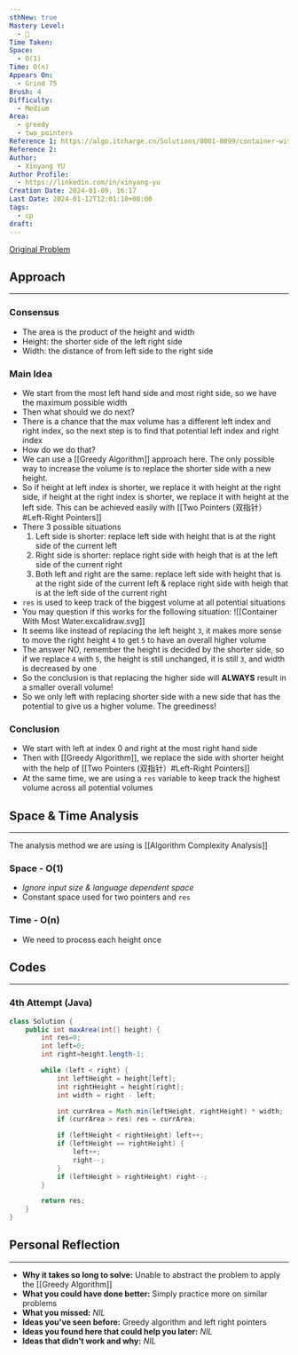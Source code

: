 ```yaml
---
sthNew: true
Mastery Level:
  - 📕
Time Taken: 
Space:
  - O(1)
Time: O(n)
Appears On:
  - Grind 75
Brush: 4
Difficulty:
  - Medium
Area:
  - greedy
  - two_pointers
Reference 1: https://algo.itcharge.cn/Solutions/0001-0099/container-with-most-water/#%E9%A2%98%E7%9B%AE%E5%A4%A7%E6%84%8F
Reference 2: 
Author:
  - Xinyang YU
Author Profile:
  - https://linkedin.com/in/xinyang-yu
Creation Date: 2024-01-09, 16:17
Last Date: 2024-01-12T12:01:10+08:00
tags:
  - cp
draft: 
---
```

[Original Problem](https://leetcode.com/problems/container-with-most-water/description/)
## Approach
---
### Consensus
- The area is the product of the height and width
- Height: the shorter side of the left right side
- Width: the distance of from left side to the right side

### Main Idea
- We start from the most left hand side and most right side, so we have the maximum possible width 
- Then what should we do next?
- There is a chance that the max volume has a different left index and right index, so the next step is to find that potential left index and right index
- How do we do that?
- We can use a [[Greedy Algorithm]] approach here. The only possible way to increase the volume is to replace the shorter side with a new height.
- So if height at left index is shorter, we replace it with height at the right side, if height at the right index is shorter, we replace it with height at the left side. This can be achieved easily with [[Two Pointers (双指针）#Left-Right Pointers]]
- There 3 possible situations
	1. Left side is shorter: replace left side with height that is at the right side of the current left
	2. Right side is shorter: replace right side with heigh that is at the left side of the current right
	3. Both left and right are the same: replace left side with height that is at the right side of the current left & replace right side with heigh that is at the left side of the current right
- `res` is used to keep track of the biggest volume at all potential situations
- You may question if this works for the following situation:
![[Container With Most Water.excalidraw.svg]]
- It seems like instead of replacing the left height `3`, it makes more sense to move the right height `4` to get `5` to have an overall higher volume
- The answer NO, remember the height is decided by the shorter side, so if we replace `4` with `5`, the height is still unchanged, it is still `3`, and width is decreased by one
- So the conclusion is that replacing the higher side will **ALWAYS** result in a smaller overall volume!
- So we only left with replacing shorter side with a new side that has the potential to give us a higher volume. The greediness!

### Conclusion
- We start with left at index 0 and right at the most right hand side
- Then with [[Greedy Algorithm]], we replace the side with shorter height with the help of [[Two Pointers (双指针）#Left-Right Pointers]]
- At the same time, we are using a `res` variable to keep track the highest volume across all potential volumes 

## Space & Time Analysis
---
The analysis method we are using is [[Algorithm Complexity Analysis]]
### Space - O(1)
- *Ignore input size & language dependent space*
- Constant space used for two pointers and `res`
### Time - O(n)
- We need to process each height once

## Codes
---
### 4th Attempt (Java)
```java
class Solution {
    public int maxArea(int[] height) {
        int res=0;
        int left=0;
        int right=height.length-1;

        while (left < right) {
            int leftHeight = height[left];
            int rightHeight = height[right];
            int width = right - left;

            int currArea = Math.min(leftHeight, rightHeight) * width;
            if (currArea > res) res = currArea;

            if (leftHeight < rightHeight) left++;
            if (leftHeight == rightHeight) {
                left++;
                right--;
            } 
            if (leftHeight > rightHeight) right--;
        }

        return res;
    }
}
```

## Personal Reflection
---
- **Why it takes so long to solve:** Unable to abstract the problem to apply the [[Greedy Algorithm]]
- **What you could have done better:** Simply practice more on similar problems
- **What you missed:** *NIL*
- **Ideas you've seen before:** Greedy algorithm and left right pointers
- **Ideas you found here that could help you later:** *NIL*
- **Ideas that didn't work and why:** *NIL*